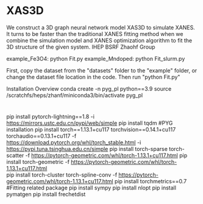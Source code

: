 # XAS3D
We construct a 3D graph neural network model XAS3D to simulate XANES. It turns to be faster than the traditional XANES fitting method when we combine the simulation model and XANES optimization algorithm to fit the 3D structure of the given system. IHEP BSRF Zhaohf Group

example_Fe3O4:    python Fit.py
example_Mndoped:  python Fit_slurm.py

First, copy the dataset from the "datasets" folder to the "example" folder, or change the dataset file location in the code.
Then run "python Fit.py"

Installation Overview
conda create -n pyg_pl python==3.9
source /scratchfs/heps/zhanf/miniconda3/bin/activate pyg_pl
#
pip install pytorch-lightning==1.8 -i https://mirrors.ustc.edu.cn/pypi/web/simple
pip install tqdm
#PYG installation
pip install torch==1.13.1+cu117 torchvision==0.14.1+cu117 torchaudio==0.13.1+cu117 -f https://download.pytorch.org/whl/torch_stable.html  -i https://pypi.tuna.tsinghua.edu.cn/simple 
pip install torch-sparse torch-scatter -f https://pytorch-geometric.com/whl/torch-1.13.1+cu117.html 
pip install torch-geometric -f https://pytorch-geometric.com/whl/torch-1.13.1+cu117.html   
pip install torch-cluster torch-spline-conv -f https://pytorch-geometric.com/whl/torch-1.13.1+cu117.html 
pip install torchmetrics==0.7
#Fitting related package
pip install sympy
pip install nlopt
pip install pymatgen
pip install frechetdist
